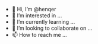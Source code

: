 - 👋 Hi, I’m @henqer
- 👀 I’m interested in ...
- 🌱 I’m currently learning ...
- 💞️ I’m looking to collaborate on ...
- 📫 How to reach me ...

<!---
henqer/henqer is a ✨ special ✨ repository because its `README.md` (this file) appears on your GitHub profile.
You can click the Preview link to take a look at your changes.
--->
